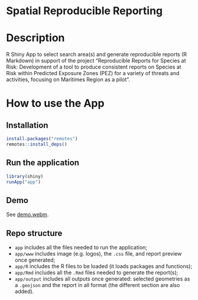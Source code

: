 # Spatial Reproducible Reporting

# Description 

R Shiny App to select search area(s) and generate reproducible reports (R
Markdown) in support of the project “Reproducible Reports for Species at Risk:
Development of a tool to produce consistent reports on Species at Risk within
Predicted Exposure Zones (PEZ) for a variety of threats and activities, focusing
on Maritimes Region as a pilot”.


# How to use the App 

## Installation 

```R 
install.packages("remotes")
remotes::install_deps()
```

## Run the application

```R 
library(shiny)
runApp("app")
```


## Demo 

See [demo.webm](https://github.com/dfo-mar-odis/shinySpatialApp/raw/main/demo.webm).


## Repo structure

- `app` includes all the files needed to run the application;
- `app/www` includes image (e.g. logos), the `.css` file, and report preview once generated;
- `app/R` includes the R files to be loaded (it loads packages and functions);
- `app/Rmd` includes all the `.Rmd` files needed to generate the report(s);
- `app/output` includes all outputs once generated: selected geometries as a `.geojson` and the report in all format (the different section are also added).